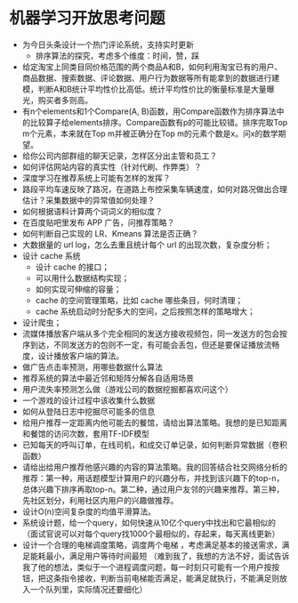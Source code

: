 # 机器学习开放思考问题

+ 为今日头条设计一个热门评论系统，支持实时更新
	+ 排序算法的探究，考虑多个维度：时间，赞，踩
+ 给定淘宝上同类目同价格范围的两个商品A和B，如何利用淘宝已有的用户、商品数据、搜索数据、评论数据、用户行为数据等所有能拿到的数据进行建模，判断A和B统计平均性价比高低。统计平均性价比的衡量标准是大量曝光，购买者多则高。
+ 有n个elements和1个Compare(A, B)函数，用Compare函数作为排序算法中的比较算子给elements排序。Compare函数有p的可能比较错。排序完取Top m个元素，本来就在Top m并被正确分在Top m的元素个数是x。问x的数学期望。
+ 给你公司内部群组的聊天记录，怎样区分出主管和员工？
+ 如何评估网站内容的真实性（针对代刷、作弊类）？
+ 深度学习在推荐系统上可能有怎样的发挥？
+ 路段平均车速反映了路况，在道路上布控采集车辆速度，如何对路况做出合理估计？采集数据中的异常值如何处理？
+ 如何根据语料计算两个词词义的相似度？
+ 在百度贴吧里发布 APP 广告，问推荐策略？
+ 如何判断自己实现的 LR、Kmeans 算法是否正确？
+ 大数据量的 url log，怎么去重且统计每个 url 的出现次数，复杂度分析；
+ 设计 cache 系统
	+ 设计 cache 的接口；
	+ 可以用什么数据结构实现；
	+ 如何实现可伸缩的容量；
	+ cache 的空间管理策略，比如 cache 哪些条目，何时清理；
	+ cache 系统启动时分配多大的空间，之后按照怎样的策略增大；
+ 设计爬虫；
+ 流媒体播放客户端从多个完全相同的发送方接收视频包，同一发送方的包会按序到达，不同发送方的包则不一定，有可能会丢包，但还是要保证播放流畅度，设计播放客户端的算法。
+ 做广告点击率预测，用哪些数据什么算法
+ 推荐系统的算法中最近邻和矩阵分解各自适用场景
+ 用户流失率预测怎么做（游戏公司的数据挖掘都喜欢问这个）
+ 一个游戏的设计过程中该收集什么数据
+ 如何从登陆日志中挖掘尽可能多的信息
+ 给用户推荐一定距离内他可能去的餐馆，请给出算法策略。我想的是已知距离和餐馆的访问次数，套用TF-IDF模型
+ 已知每天的呼叫订单，在线司机，和成交订单记录，如何判断异常数据（卷积函数）
+ 请给出给用户推荐他感兴趣的内容的算法策略。我的回答结合社交网络分析的推荐：第一种，用话题模型计算用户的兴趣分布，并找到该兴趣下的top-n，总体兴趣下排序再取top-n。第二种，通过用户友邻的兴趣来推荐。第三种，先社区划分，利用社区内用户的兴趣做推荐。
+ 设计O(n)空间复杂度的均值平滑算法。
+ 系统设计题，给一个query，如何快速从10亿个query中找出和它最相似的 （面试官说可以对每个query找1000个最相似的，存起来，每天离线更新）
+ 设计一个合理的电梯调度策略，调度两个电梯 ，考虑满足基本的接送需求，满足能耗最小，满足用户等待时间最短
（难到我了，我想的方法不好，面试告诉我了他的想法，类似于一个进程调度问题，每一时刻只可能有一个用户按按钮，把这条指令接收，判断当前电梯能否满足，能满足就执行，不能满足则放入一个队列里，实际情况还要细化）

